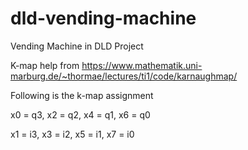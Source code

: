 # dld-vending-machine

Vending Machine in DLD Project

K-map help from https://www.mathematik.uni-marburg.de/~thormae/lectures/ti1/code/karnaughmap/

Following is the k-map assignment

x0 = q3,
x2 = q2,
x4 = q1,
x6 = q0

x1 = i3,
x3 = i2,
x5 = i1,
x7 = i0
